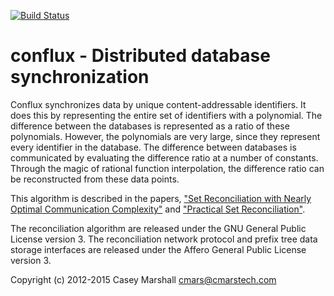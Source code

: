 [![Build Status](https://travis-ci.org/cmars/conflux.svg?branch=master)](https://travis-ci.org/cmars/conflux)

conflux - Distributed database synchronization
==============================================

Conflux synchronizes data by unique content-addressable identifiers.
It does this by representing the entire set of identifiers with a
polynomial. The difference between the databases is represented as
a ratio of these polynomials. However, the polynomials are very large,
since they represent every identifier in the database. The difference
between databases is communicated by evaluating the difference ratio
at a number of constants. Through the magic of rational function
interpolation, the difference ratio can be reconstructed from these
data points.

This algorithm is described in the papers, ["Set Reconciliation with 
Nearly Optimal Communication Complexity"](http://ipsit.bu.edu/documents/ieee-it3-web.pdf) and 
["Practical Set Reconciliation"](http://ipsit.bu.edu/documents/BUTR2002-01.ps).

The reconciliation algorithm are released under the GNU General Public License version 3.
The reconciliation network protocol and prefix tree data storage interfaces
are released under the Affero General Public License version 3.

Copyright (c) 2012-2015  Casey Marshall <cmars@cmarstech.com>
